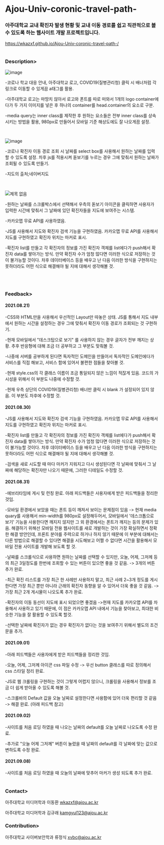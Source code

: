 # Ajou-Univ-coronic-travel-path-

<h3>아주대학교 교내 확진자 발생 현황 및 교내 이동 경로를 쉽고 직관적으로 볼 수 있도록 하는 웹사이트 개발 프로젝트입니다.</h3>

https://wkazxf.github.io/Ajou-Univ-coronic-travel-path-/
<br><br>
<h3>Description></h3>


![image](https://user-images.githubusercontent.com/84431962/130308606-73989357-80bb-44b8-9867-bc9cd5ace276.png)

-코로나 학교 대응 안내, 아주대학교 로고, COVID19(질병관리청) 클릭 시 배너처럼 각 링크로 이동할 수 있게끔 a태그를 활용.

-아주대학교 로고는 마땅치 않아서 로고와 폰트를 따로 떠와서 1개의 logo container에다가 두 가지 이미지를 넣은 후 하나의 container를 head.container의 요소로 구분.

-media query는 inner class를 제작한 후 원하는 요소들은 전부 inner class를 상속시키는 방법을 활용, 980px로 만들어서 모바일 기준 해상도에도 잘 나오게끔 설정.

<br>

![image](https://user-images.githubusercontent.com/84431962/130308609-14b518e5-b8fd-4744-a17d-c91cf29c0594.png)

-코로나 확진자 이동 경로 조회 시 날짜를 select box를 사용해서 원하는 날짜를 입력할 수 있도록 설정. 차후 js를 적용시켜 돋보기를 누르는 경우 그에 맞춰서 원하는 날짜가 조회될 수 있도록 만들기.

-지도의 출처;네이버지도
 
 <br>

 ![제목 없음](https://user-images.githubusercontent.com/84431962/131317330-eb320f39-30cf-477a-87c6-929e960bcc9f.png)
 
-원하는 날짜를 스크롤박스에서 선택해서 우측의 돋보기 아이콘을 클릭하면 사용자가 입력한 시간에 맞춰서 그 날짜에 있던 확진자들을 지도에 보여주는 시스템. 

-카카오맵 무료 API를 사용하였음.

-JS를 사용해서 지도와 확진자 검색 기능을 구현하였음. 카카오맵 무료 API를 사용해서 지도를 구현하였고 확진자 위치는 마커로 표시.

-확진자 list를 만들고 각 확진자의 정보를 가진 확진자 객체를 list에다가 push해서 확진자 data를 쌓아가는 방식. 만약 확진자 수가 엄청 많다면 이러한 식으로 저장하는 것이 불가능할 것이다. 차후 데이터베이스 등을 배우고 난 다음 이러한 방식을 구현하지는 못하더라도 어떤 식으로 해결해야 될 지에 대해서 생각해볼 것.


 <br><br>
 
<h3>Feedback></h3>


<h4>2021.08.21)</h4> 
-CSS와 HTML만을 사용해서 우선적인 Layout만 따놓은 상태. JS를 통해서 지도 내부에서 원하는 시간을 설정하는 경우 그에 맞춰서 확진자 이동 경로가 조회되는 것 구현하기.

-현재 모바일에서 "데스크탑으로 보기" 를 사용하지 않는 경우 글자가 전부 깨지는 상황. 추후 반응형에 대해 조금 더 공부하고 그 부분도 맞춰볼 것.

-나중에 서버를 공부하게 된다면 독자적인 도메인을 만들어서 독자적인 도메인에다가 서비스를 직접 해보고, 서비스 함에 있어서 불편한 점들을 찾아볼 것.

-현재 style.css의 각 클래스 이름이 조금 통일되지 않은 느낌이 적잖게 있음. 코드의 가시성을 위해서 이 부분도 나중에 수정할 것.

-현재 우측 상단의 COVID19(질병관리청) 배너만 클릭 시 blank 가 설정되어 있지 않음. 이 부분도 차후에 수정할 것.
<br>
<h4>2021.08.30)</h4>
-JS를 사용해서 지도와 확진자 검색 기능을 구현하였음. 카카오맵 무료 API를 사용해서 지도를 구현하였고 확진자 위치는 마커로 표시.

-확진자 list를 만들고 각 확진자의 정보를 가진 확진자 객체를 list에다가 push해서 확진자 data를 쌓아가는 방식. 만약 확진자 수가 엄청 많다면 이러한 식으로 저장하는 것이 불가능할 것이다. 차후 데이터베이스 등을 배우고 난 다음 이러한 방식을 구현하지는 못하더라도 어떤 식으로 해결해야 될 지에 대해서 생각해볼 것.

-검색을 새로 시도할 때 마다 마커가 지워지고 다시 생성된다면 각 날짜에 맞춰서 그 날짜에 해당하는 확진자만 나오기 때문에, 그러한 디테일도 수정할 것.

<h4>2021.08.31)</h4>
-에브리타임에 게시 및 런칭 완료. 아래 피드백들은 사용자에게 받은 피드백들을 정리한 것임.

-모바일 환경에서 보았을 때는 폰트 등이 깨져서 보이는 문제점이 있음 -> 현재 media quary를 사용해서 min-width를 980px로 설정해두어서, 모바일에서 '데스크톱으로 보기' 기능을 사용한다면 깨지지 않지만 그 외 환경에서는 폰트가 깨지는 등의 문제가 있음. 해결하기 위해선 모바일 전용 웹사이트를 새로 개발하는 것이 가장 확실하면서 정확한 해결 방안인데, 프론트 분야를 주력으로 하거나 하지 않기 때문에 이 부분에 대해서는 다른 방법으로 해결할 수 있다면 해결을 시도해보고 어쩔 수 없다면 시간을 활용해서 모바일 전용 사이트를 개발해 보도록 할 것.

-날짜를 스크롤식으로 사용하면 원하는 날짜를 선택할 수 있지만, 오늘, 어제, 그저께 등의 최근 3일정도를 한번에 조회할 수 있는 버튼이 있으면 좋을 것 같음. -> 3개의 버튼 추가 완료.

-최근 확진 리스트를 가장 최근 한 사례만 사용하지 말고, 최근 사례 2~3개 정도를 게시한다면 가장 최근 뿐만 아니라 근래의 확진자 동향을 알 수 있어서 더욱 좋을 것 같음. -> 가장 최근 2개 게시물이 나오도록 추가 완료.

-확진자의 이동 동선이 지도에 표시 되었으면 좋겠음 ->현재 지도를 카카오맵 API를 차용해서 사용하고 있기 때문에, 이 점은 카카오맵 API 내에서 기능을 찾아보고, 최대한 비슷한 기능을 잘 활용할 수 있도록 할것.
 
-선택한 날짜에 확진자가 없는 경우 확진자가 없다는 것을 보여주기 위해서 별도의 조건문을 추가.

<h4>2021.09.01)</h4>
-아래 피드백들은 사용자에게 받은 피드백들을 정리한 것임.

-오늘, 어제, 그저께 아이콘 css 파일 수정 -> 우선 button 클래스를 따로 정의해서 css 스타일 정리 완료.

-JS로 웹 크롤링을 구현하는 것이 그렇게 어렵지 않으니, 크롤링을 사용해서 정보를 조금 더 쉽게 받아올 수 있도록 해볼 것.

-스크롤바의 Default 값을 오늘 날짜로 설정한다면 사용함에 있어 더욱 편리할 것 같음 -> 해결 완료. (아래 피드백 참고)

<h4>2021.09.02)</h4>
-사이트를 처음 로딩 하였을 때 나오는 날짜의 default를 오늘 날짜로 나오도록 수정 완료.

-추가로 "오늘 어제 그저께" 버튼이 눌렸을 때 날짜의 default를 각 날짜에 맞는 값으로 변하도록 수정 완료.

<h4>2021.09.08)</h4>
-사이트를 처음 로딩 하였을 때 오늘의 날짜에 맞추어 마커가 생성 되도록 추가 완료.
 <br><br>
 
<h3>Contact></h3>

아주대학교 미디어학과 이동환 wkazxf@ajou.ac.kr 

아주대학교 미디어학과 김규래 kamgyul123@ajou.ac.kr

<h3>Contribution></h3>

아주대학교 사이버보안학과 류정식 xvbc@ajou.ac.kr
